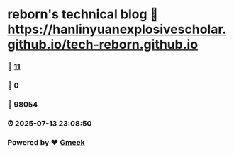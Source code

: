 # reborn's technical blog :link: https://hanlinyuanexplosivescholar.github.io/tech-reborn.github.io 
### :page_facing_up: [11](https://hanlinyuanexplosivescholar.github.io/tech-reborn.github.io/tag.html) 
### :speech_balloon: 0 
### :hibiscus: 98054 
### :alarm_clock: 2025-07-13 23:08:50 
### Powered by :heart: [Gmeek](https://github.com/Meekdai/Gmeek)
